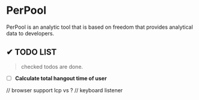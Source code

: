 # PerPool

PerPool is an analytic tool that is based on freedom that provides analytical data to developers.

## ✔ TODO LIST

> checked todos are done.

- [ ] **Calculate total hangout time of user**

// browser support lcp vs ?
// keyboard listener
